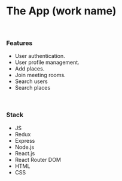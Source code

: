 <h1>The App (work name)</h1>
<br>
<h3>Features</h3>
<ul>
<li>User authentication.</li>
<li>User profile management.</li>
<li>Add places.</li>
<li>Join meeting rooms.</li>
<li>Search users</li>
<li>Search places</li>
</ul>
<br>
<h3>Stack</h3>
<ul>
<li>JS</li>
<li>Redux</li>
<li>Express</li>
<li>Node.js</li>
<li>React.js</li>
<li>React Router DOM</li>
<li>HTML</li>
<li>CSS</li>
</ul>
<br>

